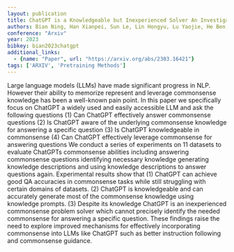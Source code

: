```yaml
---
layout: publication
title: ChatGPT is a Knowledgeable but Inexperienced Solver An Investigation of Commonsense Problem in Large Language Models
authors: Bian Ning, Han Xianpei, Sun Le, Lin Hongyu, Lu Yaojie, He Ben, Jiang Shanshan, Dong Bin
conference: "Arxiv"
year: 2023
bibkey: bian2023chatgpt
additional_links:
  - {name: "Paper", url: "https://arxiv.org/abs/2303.16421"}
tags: ['ARXIV', 'Pretraining Methods']
---
```

Large language models (LLMs) have made significant progress in NLP. However their ability to memorize represent and leverage commonsense knowledge has been a well-known pain point. In this paper we specifically focus on ChatGPT a widely used and easily accessible LLM and ask the following questions (1) Can ChatGPT effectively answer commonsense questions (2) Is ChatGPT aware of the underlying commonsense knowledge for answering a specific question (3) Is ChatGPT knowledgeable in commonsense (4) Can ChatGPT effectively leverage commonsense for answering questions We conduct a series of experiments on 11 datasets to evaluate ChatGPTs commonsense abilities including answering commonsense questions identifying necessary knowledge generating knowledge descriptions and using knowledge descriptions to answer questions again. Experimental results show that (1) ChatGPT can achieve good QA accuracies in commonsense tasks while still struggling with certain domains of datasets. (2) ChatGPT is knowledgeable and can accurately generate most of the commonsense knowledge using knowledge prompts. (3) Despite its knowledge ChatGPT is an inexperienced commonsense problem solver which cannot precisely identify the needed commonsense for answering a specific question. These findings raise the need to explore improved mechanisms for effectively incorporating commonsense into LLMs like ChatGPT such as better instruction following and commonsense guidance.
